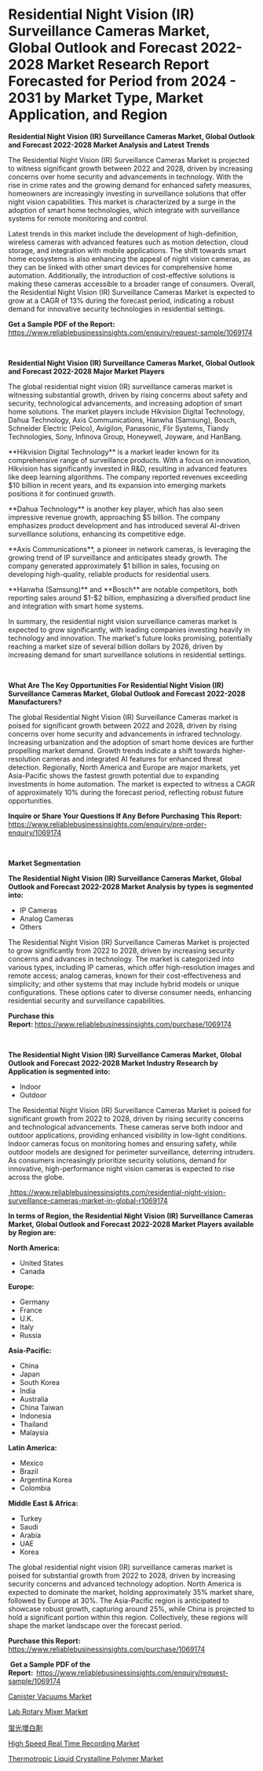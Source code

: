<p><h1>Residential Night Vision (IR) Surveillance Cameras Market, Global Outlook and Forecast 2022-2028 Market Research Report Forecasted for Period from 2024 -  2031 by Market Type, Market Application, and Region</h1></p><p><strong>Residential Night Vision (IR) Surveillance Cameras Market, Global Outlook and Forecast 2022-2028 Market Analysis and Latest Trends</strong></p>
<p><p>The Residential Night Vision (IR) Surveillance Cameras Market is projected to witness significant growth between 2022 and 2028, driven by increasing concerns over home security and advancements in technology. With the rise in crime rates and the growing demand for enhanced safety measures, homeowners are increasingly investing in surveillance solutions that offer night vision capabilities. This market is characterized by a surge in the adoption of smart home technologies, which integrate with surveillance systems for remote monitoring and control.</p><p>Latest trends in this market include the development of high-definition, wireless cameras with advanced features such as motion detection, cloud storage, and integration with mobile applications. The shift towards smart home ecosystems is also enhancing the appeal of night vision cameras, as they can be linked with other smart devices for comprehensive home automation. Additionally, the introduction of cost-effective solutions is making these cameras accessible to a broader range of consumers. Overall, the Residential Night Vision (IR) Surveillance Cameras Market is expected to grow at a CAGR of 13% during the forecast period, indicating a robust demand for innovative security technologies in residential settings.</p></p>
<p><strong>Get a Sample PDF of the Report:&nbsp;</strong> <a href="https://www.reliablebusinessinsights.com/enquiry/request-sample/1069174">https://www.reliablebusinessinsights.com/enquiry/request-sample/1069174</a></p>
<p>&nbsp;</p>
<p><strong>Residential Night Vision (IR) Surveillance Cameras Market, Global Outlook and Forecast 2022-2028 Major Market Players</strong></p>
<p><p>The global residential night vision (IR) surveillance cameras market is witnessing substantial growth, driven by rising concerns about safety and security, technological advancements, and increasing adoption of smart home solutions. The market players include Hikvision Digital Technology, Dahua Technology, Axis Communications, Hanwha (Samsung), Bosch, Schneider Electric (Pelco), Avigilon, Panasonic, Flir Systems, Tiandy Technologies, Sony, Infinova Group, Honeywell, Joyware, and HanBang.</p><p>**Hikvision Digital Technology** is a market leader known for its comprehensive range of surveillance products. With a focus on innovation, Hikvision has significantly invested in R&D, resulting in advanced features like deep learning algorithms. The company reported revenues exceeding $10 billion in recent years, and its expansion into emerging markets positions it for continued growth.</p><p>**Dahua Technology** is another key player, which has also seen impressive revenue growth, approaching $5 billion. The company emphasizes product development and has introduced several AI-driven surveillance solutions, enhancing its competitive edge.</p><p>**Axis Communications**, a pioneer in network cameras, is leveraging the growing trend of IP surveillance and anticipates steady growth. The company generated approximately $1 billion in sales, focusing on developing high-quality, reliable products for residential users.</p><p>**Hanwha (Samsung)** and **Bosch** are notable competitors, both reporting sales around $1-$2 billion, emphasizing a diversified product line and integration with smart home systems. </p><p>In summary, the residential night vision surveillance cameras market is expected to grow significantly, with leading companies investing heavily in technology and innovation. The market's future looks promising, potentially reaching a market size of several billion dollars by 2028, driven by increasing demand for smart surveillance solutions in residential settings.</p></p>
<p>&nbsp;</p>
<p><strong>What Are The Key Opportunities For Residential Night Vision (IR) Surveillance Cameras Market, Global Outlook and Forecast 2022-2028 Manufacturers?</strong></p>
<p><p>The global Residential Night Vision (IR) Surveillance Cameras market is poised for significant growth between 2022 and 2028, driven by rising concerns over home security and advancements in infrared technology. Increasing urbanization and the adoption of smart home devices are further propelling market demand. Growth trends indicate a shift towards higher-resolution cameras and integrated AI features for enhanced threat detection. Regionally, North America and Europe are major markets, yet Asia-Pacific shows the fastest growth potential due to expanding investments in home automation. The market is expected to witness a CAGR of approximately 10% during the forecast period, reflecting robust future opportunities.</p></p>
<p><strong>Inquire or Share Your Questions If Any Before Purchasing This Report:</strong> <a href="https://www.reliablebusinessinsights.com/enquiry/pre-order-enquiry/1069174">https://www.reliablebusinessinsights.com/enquiry/pre-order-enquiry/1069174</a></p>
<p>&nbsp;</p>
<p><strong>Market Segmentation</strong></p>
<p><strong>The Residential Night Vision (IR) Surveillance Cameras Market, Global Outlook and Forecast 2022-2028 Market Analysis by types is segmented into:</strong></p>
<p><ul><li>IP Cameras</li><li>Analog Cameras</li><li>Others</li></ul></p>
<p><p>The Residential Night Vision (IR) Surveillance Cameras Market is projected to grow significantly from 2022 to 2028, driven by increasing security concerns and advances in technology. The market is categorized into various types, including IP cameras, which offer high-resolution images and remote access; analog cameras, known for their cost-effectiveness and simplicity; and other systems that may include hybrid models or unique configurations. These options cater to diverse consumer needs, enhancing residential security and surveillance capabilities.</p></p>
<p><strong>Purchase this Report:&nbsp;</strong><a href="https://www.reliablebusinessinsights.com/purchase/1069174">https://www.reliablebusinessinsights.com/purchase/1069174</a></p>
<p>&nbsp;</p>
<p><strong>The Residential Night Vision (IR) Surveillance Cameras Market, Global Outlook and Forecast 2022-2028 Market Industry Research by Application is segmented into:</strong></p>
<p><ul><li>Indoor</li><li>Outdoor</li></ul></p>
<p><p>The Residential Night Vision (IR) Surveillance Cameras Market is poised for significant growth from 2022 to 2028, driven by rising security concerns and technological advancements. These cameras serve both indoor and outdoor applications, providing enhanced visibility in low-light conditions. Indoor cameras focus on monitoring homes and ensuring safety, while outdoor models are designed for perimeter surveillance, deterring intruders. As consumers increasingly prioritize security solutions, demand for innovative, high-performance night vision cameras is expected to rise across the globe.</p></p>
<p><a href="https://www.reliablebusinessinsights.com/residential-night-vision-surveillance-cameras-market-in-global-r1069174">&nbsp;https://www.reliablebusinessinsights.com/residential-night-vision-surveillance-cameras-market-in-global-r1069174</a></p>
<p><strong>In terms of Region, the Residential Night Vision (IR) Surveillance Cameras Market, Global Outlook and Forecast 2022-2028 Market Players available by Region are:</strong></p>
<p>
    <p> <strong> North America: </strong>
        <ul>
            <li>United States</li>
            <li>Canada</li>
        </ul>
        </p> 
    <p> <strong> Europe: </strong>
        <ul>
            <li>Germany</li>
            <li>France</li>
            <li>U.K.</li>
            <li>Italy</li>
            <li>Russia</li>
        </ul>
        </p> 
    <p> <strong> Asia-Pacific: </strong>
        <ul>
            <li>China</li>
            <li>Japan</li>
            <li>South Korea</li>
            <li>India</li>
            <li>Australia</li>
            <li>China Taiwan</li>
            <li>Indonesia</li>
            <li>Thailand</li>
            <li>Malaysia</li>
        </ul>
        </p> 
    <p> <strong> Latin America: </strong>
        <ul>
            <li>Mexico</li>
            <li>Brazil</li>
            <li>Argentina Korea</li>
            <li>Colombia</li>
        </ul>
        </p> 
    <p> <strong> Middle East & Africa: </strong>
        <ul>
            <li>Turkey</li>
            <li>Saudi</li>
            <li>Arabia</li>
            <li>UAE</li>
            <li>Korea</li>
        </ul>
    </p>
    </p>
<p><p>The global residential night vision (IR) surveillance cameras market is poised for substantial growth from 2022 to 2028, driven by increasing security concerns and advanced technology adoption. North America is expected to dominate the market, holding approximately 35% market share, followed by Europe at 30%. The Asia-Pacific region is anticipated to showcase robust growth, capturing around 25%, while China is projected to hold a significant portion within this region. Collectively, these regions will shape the market landscape over the forecast period.</p></p>
<p><strong>Purchase this Report: </strong><a href="https://www.reliablebusinessinsights.com/purchase/1069174">https://www.reliablebusinessinsights.com/purchase/1069174</a></p>
<p>&nbsp;<strong>Get a Sample PDF of the Report:&nbsp;&nbsp;</strong><a href="https://www.reliablebusinessinsights.com/enquiry/request-sample/1069174">https://www.reliablebusinessinsights.com/enquiry/request-sample/1069174</a></p>
<p><strong></strong></p>
<p><p><a href="https://www.linkedin.com/pulse/canister-vacuums-market-industry-landscape-growth-trajectories-jaaac?trackingId=5nmiB9R7QnOEZM7y2CAcvg%3D%3D">Canister Vacuums Market</a></p><p><a href="https://www.linkedin.com/pulse/lab-rotary-mixer-market-size-type-maximum-speed-80rpmmaximum-dbfwc?trackingId=xVdlN3jBS1G2PW4BbQ%2F66A%3D%3D">Lab Rotary Mixer Market</a></p><p><a href="https://medium.com/@jethro6smck/%E8%9B%8D%E5%85%89%E5%A2%97%E7%99%BD%E5%89%A4%E5%B8%82%E5%A0%B4%E3%81%AE%E6%A6%82%E8%A6%81-2024%E5%B9%B4%E3%81%8B%E3%82%892031%E5%B9%B4%E3%81%BE%E3%81%A7%E3%81%AE%E3%82%B0%E3%83%AD%E3%83%BC%E3%83%90%E3%83%AB%E5%B8%82%E5%A0%B4%E5%8B%95%E5%90%91%E3%81%A8%E5%B0%86%E6%9D%A5%E3%81%AE%E5%B1%95%E6%9C%9B-10196bb02a69">蛍光増白剤</a></p><p><a href="https://medium.com/@cukilcantik89/global-high-speed-real-time-recording-market-sector-types-applications-market-player-strategies-dbe9e20b2704">High Speed Real Time Recording Market</a></p><p><a href="https://medium.com/@fredyyunianto_89084/thermotropic-liquid-crystalline-polymer-market-trends-and-analysis-opportunities-and-challenges-5bf9812da815">Thermotropic Liquid Crystalline Polymer Market</a></p></p>